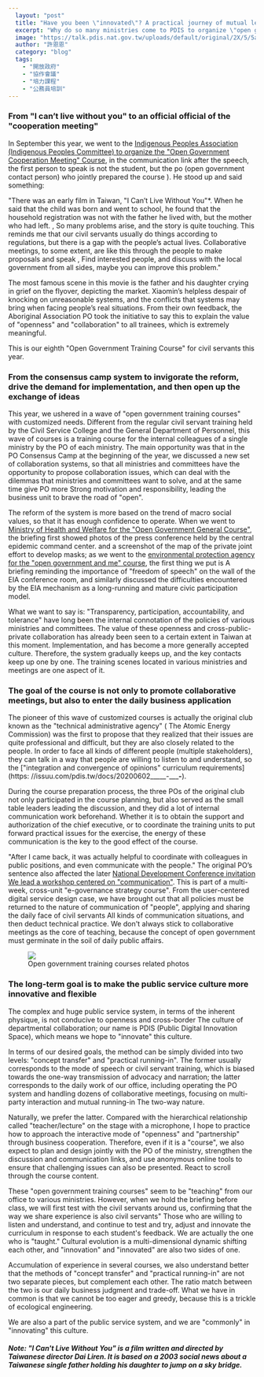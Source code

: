 ```yaml
---
  layout: "post"
  title: "Have you been \"innovated\"? A practical journey of mutual learning"
  excerpt: "Why do so many ministries come to PDIS to organize \"open government training courses\"? What is special about these courses?"
  image: "https://talk.pdis.nat.gov.tw/uploads/default/original/2X/5/5ac6adaa13bdd5cfb10ba8ce44c2a6e59b8df5b0.jpeg"
  author: "許恩恩"
  category: "blog"
  tags: 
    - "開放政府"
    - "協作會議"
    - "培力課程"
    - "公務員培訓"
---
```



### From &quot;I can’t live without you&quot; to an official official of the &quot;cooperation meeting&quot;

In September this year, we went to the [Indigenous Peoples Association (Indigenous Peoples Committee) to organize the &quot;Open Government Cooperation Meeting&quot; Course](https://issuu.com/pdis.tw/docs/20200923________________), in the communication link after the speech, the first person to speak is not the student, but the po (open government contact person) who jointly prepared the course ). He stood up and said something:

&quot;There was an early film in Taiwan, &quot;I Can’t Live Without You&quot;*. When he said that the child was born and went to school, he found that the household registration was not with the father he lived with, but the mother who had left. , So many problems arise, and the story is quite touching. This reminds me that our civil servants usually do things according to regulations, but there is a gap with the people’s actual lives. Collaborative meetings, to some extent, are like this through the people to make proposals and speak , Find interested people, and discuss with the local government from all sides, maybe you can improve this problem.&quot; 

The most famous scene in this movie is the father and his daughter crying in grief on the flyover, depicting the market. Xiaomin’s helpless despair of knocking on unreasonable systems, and the conflicts that systems may bring when facing people’s real situations. From their own feedback, the Aboriginal Association PO took the initiative to say this to explain the value of &quot;openness&quot; and &quot;collaboration&quot; to all trainees, which is extremely meaningful. 

This is our eighth &quot;Open Government Training Course&quot; for civil servants this year. 


### From the consensus camp system to invigorate the reform, drive the demand for implementation, and then open up the exchange of ideas 

This year, we ushered in a wave of &quot;open government training courses&quot; with customized needs. Different from the regular civil servant training held by the Civil Service College and the General Department of Personnel, this wave of courses is a training course for the internal colleagues of a single ministry by the PO of each ministry. The main opportunity was that in the PO Consensus Camp at the beginning of the year, we discussed a new set of collaboration systems, so that all ministries and committees have the opportunity to propose collaboration issues, which can deal with the dilemmas that ministries and committees want to solve, and at the same time give PO more Strong motivation and responsibility, leading the business unit to brave the road of &quot;open&quot;. 

The reform of the system is more based on the trend of macro social values, so that it has enough confidence to operate. When we went to [Ministry of Health and Welfare for the &quot;Open Government General Course&quot;](https://issuu.com/pdis.tw/docs/20200825__________), the briefing first showed photos of the press conference held by the central epidemic command center. and a screenshot of the map of the private joint effort to develop masks; as we went to the [environmental protection agency for the &quot;open government and me&quot; course](https://issuu.com/pdis.tw/docs/20200902_09_________), the first thing we put is A briefing reminding the importance of &quot;freedom of speech&quot; on the wall of the EIA conference room, and similarly discussed the difficulties encountered by the EIA mechanism as a long-running and mature civic participation model. 

What we want to say is: &quot;Transparency, participation, accountability, and tolerance&quot; have long been the internal connotation of the policies of various ministries and committees. The value of these openness and cross-public-private collaboration has already been seen to a certain extent in Taiwan at this moment. Implementation, and has become a more generally accepted culture. Therefore, the system gradually keeps up, and the key contacts keep up one by one. The training scenes located in various ministries and meetings are one aspect of it. 

### The goal of the course is not only to promote collaborative meetings, but also to enter the daily business application

The pioneer of this wave of customized courses is actually the original club known as the &quot;technical administrative agency&quot; ( The Atomic Energy Commission) was the first to propose that they realized that their issues are quite professional and difficult, but they are also closely related to the people. In order to face all kinds of different people (multiple stakeholders), they can talk in a way that people are willing to listen to and understand, so the [&quot;integration and convergence of opinions&quot; curriculum requirements](https: //issuu.com/pdis.tw/docs/20200602_____-______-___). 

During the course preparation process, the three POs of the original club not only participated in the course planning, but also served as the small table leaders leading the discussion, and they did a lot of internal communication work beforehand. Whether it is to obtain the support and authorization of the chief executive, or to coordinate the training units to put forward practical issues for the exercise, the energy of these communication is the key to the good effect of the course. 

&quot;After I came back, it was actually helpful to coordinate with colleagues in public positions, and even communicate with the people.&quot; The original PO’s sentence also affected the later [National Development Conference invitation We lead a workshop centered on &quot;communication&quot;](https://issuu.com/pdis.tw/docs/20200828______________________). This is part of a multi-week, cross-unit &quot;e-governance strategy course&quot;. From the user-centered digital service design case, we have brought out that all policies must be returned to the nature of communication of &quot;people&quot;, applying and sharing the daily face of civil servants All kinds of communication situations, and then deduct technical practice. We don&#39;t always stick to collaborative meetings as the core of teaching, because the concept of open government must germinate in the soil of daily public affairs. 


<figure> 
<img src="https://talk.pdis.nat.gov.tw/uploads/default/original/2X/f/fa6117d5a400c457237c5aa878bdf60e19172b76.jpeg"> 
<figcaption> Open government training courses related photos</figcaption> 
</figure> 


### The long-term goal is to make the public service culture more innovative and flexible

The complex and huge public service system, in terms of the inherent physique, is not conducive to openness and cross-border The culture of departmental collaboration; our name is PDIS (Public Digital Innovation Space), which means we hope to &quot;innovate&quot; this culture. 

In terms of our desired goals, the method can be simply divided into two levels: &quot;concept transfer&quot; and &quot;practical running-in&quot;. The former usually corresponds to the mode of speech or civil servant training, which is biased towards the one-way transmission of advocacy and narration; the latter corresponds to the daily work of our office, including operating the PO system and handling dozens of collaborative meetings, focusing on multi-party interaction and mutual running-in The two-way nature. 

Naturally, we prefer the latter. Compared with the hierarchical relationship called &quot;teacher/lecture&quot; on the stage with a microphone, I hope to practice how to approach the interactive mode of &quot;openness&quot; and &quot;partnership&quot; through business cooperation. Therefore, even if it is a &quot;course&quot;, we also expect to plan and design jointly with the PO of the ministry, strengthen the discussion and communication links, and use anonymous online tools to ensure that challenging issues can also be presented. React to scroll through the course content. 

These &quot;open government training courses&quot; seem to be &quot;teaching&quot; from our office to various ministries. However, when we hold the briefing before class, we will first test with the civil servants around us, confirming that the way we share experience is also civil servants&quot; Those who are willing to listen and understand, and continue to test and try, adjust and innovate the curriculum in response to each student&#39;s feedback. We are actually the one who is &quot;taught.&quot; Cultural evolution is a multi-dimensional dynamic shifting each other, and &quot;innovation&quot; and &quot;innovated&quot; are also two sides of one. 

Accumulation of experience in several courses, we also understand better that the methods of &quot;concept transfer&quot; and &quot;practical running-in&quot; are not two separate pieces, but complement each other. The ratio match between the two is our daily business judgment and trade-off. What we have in common is that we cannot be too eager and greedy, because this is a trickle of ecological engineering. 

We are also a part of the public service system, and we are &quot;commonly&quot; in &quot;innovating&quot; this culture. 

##### Note: &quot;I Can&#39;t Live Without You&quot; is a film written and directed by Taiwanese director Dai Liren. It is based on a 2003 social news about a Taiwanese single father holding his daughter to jump on a sky bridge. 
